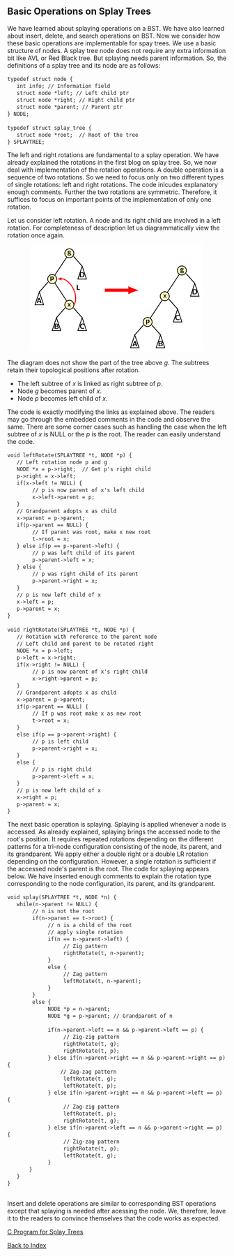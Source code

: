 ## Basic Operations on Splay Trees

We have learned about splaying operations on a BST. We have also learned about insert, delete, and
search operations on BST. Now we consider how these basic operations are implementable for spay 
trees. We use a basic structure of nodes. A splay tree node does not require any extra information
bit like AVL or Red Black tree. But splaying needs parent information. So, the definitions of
a splay tree and its node are as follows:
```
typedef struct node {
   int info; // Information field
   struct node *left; // Left child ptr
   struct node *right; // Right child ptr
   struct node *parent; // Parent ptr
} NODE;

typedef struct splay_tree {
   struct node *root;  // Root of the tree
} SPLAYTREE;
```
The left and right rotations are fundamental to a splay operation. We have already explained the 
rotations in the first blog on splay tree. So, we now deal with implementation of the rotation
operations. A double operation is a sequence of two rotations. So we need to focus only on 
two different types of single rotations: left and right rotations. The code inlcudes explanatory 
enough comments. Further the two rotations are symmetric. Therefore, it suffices to
focus on important points of the implementation of only one rotation. 

Let us consider left rotation. A node and its right child are involved in a left rotation. For 
completeness of description let us diagrammatically view the rotation once again.
<p style="text-align:center">
     <img src="../images/leftRotation.png">
</p>
The diagram does not show the part of the tree above <i>g</i>. The subtrees retain their topological 
positions after rotation. 
                                          
- The left subtree of <i>x</i> is linked as right subtree of <i>p</i>. 
- Node <i>g</i> becomes parent of <i>x</i>.
- Node <i>p</i> becomes left child of <i>x</i>.    
                                          
The code is exactly modifying the links as explained above. The readers may go through the embedded
comments in the code and observe the same. There are some corner cases such as handling the case when
the left subtree of <i>x</i> is NULL or the <i>p</i> is the root. The reader can easily understand the
code. 
                                          
```
void leftRotate(SPLAYTREE *t, NODE *p) {
   // Left rotation node p and g
   NODE *x = p->right;  // Get p's right child
   p->right = x->left;  
   if(x->left != NULL) {
        // p is now parent of x's left child
        x->left->parent = p;
   }
   // Grandparent adopts x as child
   x->parent = p->parent; 
   if(p->parent == NULL) { 
        // If parent was root, make x new root
        t->root = x; 
   } else if(p == p->parent->left) { 
        // p was left child of its parent
        p->parent->left = x;
   } else { 
        // p was right child of its parent
        p->parent->right = x; 
   }
   // p is now left child of x
   x->left = p; 
   p->parent = x; 
}

void rightRotate(SPLAYTREE *t, NODE *p) {
   // Rotation with reference to the parent node
   // Left child and parent to be rotated right 
   NODE *x = p->left;
   p->left = x->right;
   if(x->right != NULL) {
        // p is now parent of x's right child
        x->right->parent = p;
   }
   // Grandparent adopts x as child
   x->parent = p->parent;
   if(p->parent == NULL) { 
        // If p was root make x as new root
        t->root = x;
   }
   else if(p == p->parent->right) {
        // p is left child
        p->parent->right = x;
   }
   else {
        // p is right child
        p->parent->left = x;
   }
   // p is now left child of x
   x->right = p;
   p->parent = x;
}
```
The next basic operation is splaying. Splaying is applied whenever a node is accessed. As already
explained, splaying brings the accessed node to the root's position. It requires repeated rotations
depending on the different patterns for a tri-node configuration consisting of the node, its 
parent, and its grandparent. We apply either a double right 
or a double LR rotation depending on the configuration. However, a single rotation is sufficient if the accessed node's parent is the root. The code for splaying appears below. We have inserted enough comments to explain the rotation type corresponding to the node configuration, its parent, and its
grandparent.

```
void splay(SPLAYTREE *t, NODE *n) {
   while(n->parent != NULL) { 
        // n is not the root
        if(n->parent == t->root) { 
             // n is a child of the root
             // apply single rotation
             if(n == n->parent->left) {
                  // Zig pattern
                  rightRotate(t, n->parent);
             }
             else {
                  // Zag pattern
                  leftRotate(t, n->parent);
             }
        }
        else {
             NODE *p = n->parent;
             NODE *g = p->parent; // Grandparent of n

             if(n->parent->left == n && p->parent->left == p) {
                  // Zig-zig pattern
                  rightRotate(t, g);
                  rightRotate(t, p);
             } else if(n->parent->right == n && p->parent->right == p) {
                 // Zag-zag pattern
                  leftRotate(t, g);
                  leftRotate(t, p);
             } else if(n->parent->right == n && p->parent->left == p) {
                  // Zag-zig pattern
                  leftRotate(t, p);
                  rightRotate(t, g);
             } else if(n->parent->left == n && p->parent->right == p) {
                  // Zig-zag pattern 
                  rightRotate(t, p);
                  leftRotate(t, g);
             }
       }
   }
}


```
Insert and delete operations are similar to corresponding BST operations except that splaying is
needed after acessing the node. We, therefore, leave it to the readers to convince themselves 
that the code works as expected.

[C Program for Splay Trees](../CODES/SplayTree/index.md)

[Back to Index](../index.md)

